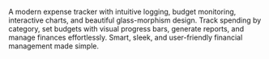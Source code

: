 A modern expense tracker with intuitive logging, budget monitoring, interactive charts, and beautiful glass-morphism design. Track spending by category, set budgets with visual progress bars, generate reports, and manage finances effortlessly. Smart, sleek, and user-friendly financial management made simple.
